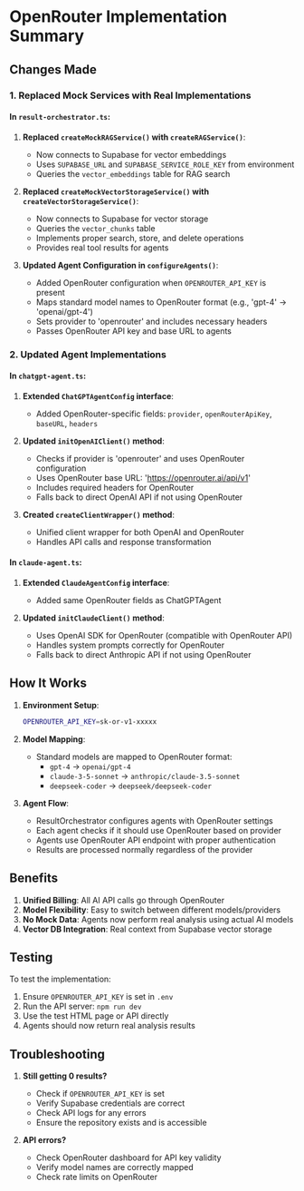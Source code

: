 # OpenRouter Implementation Summary

## Changes Made

### 1. Replaced Mock Services with Real Implementations

#### In `result-orchestrator.ts`:

1. **Replaced `createMockRAGService()` with `createRAGService()`**:
   - Now connects to Supabase for vector embeddings
   - Uses `SUPABASE_URL` and `SUPABASE_SERVICE_ROLE_KEY` from environment
   - Queries the `vector_embeddings` table for RAG search

2. **Replaced `createMockVectorStorageService()` with `createVectorStorageService()`**:
   - Now connects to Supabase for vector storage
   - Queries the `vector_chunks` table
   - Implements proper search, store, and delete operations
   - Provides real tool results for agents

3. **Updated Agent Configuration in `configureAgents()`**:
   - Added OpenRouter configuration when `OPENROUTER_API_KEY` is present
   - Maps standard model names to OpenRouter format (e.g., 'gpt-4' → 'openai/gpt-4')
   - Sets provider to 'openrouter' and includes necessary headers
   - Passes OpenRouter API key and base URL to agents

### 2. Updated Agent Implementations

#### In `chatgpt-agent.ts`:

1. **Extended `ChatGPTAgentConfig` interface**:
   - Added OpenRouter-specific fields: `provider`, `openRouterApiKey`, `baseURL`, `headers`

2. **Updated `initOpenAIClient()` method**:
   - Checks if provider is 'openrouter' and uses OpenRouter configuration
   - Uses OpenRouter base URL: 'https://openrouter.ai/api/v1'
   - Includes required headers for OpenRouter
   - Falls back to direct OpenAI API if not using OpenRouter

3. **Created `createClientWrapper()` method**:
   - Unified client wrapper for both OpenAI and OpenRouter
   - Handles API calls and response transformation

#### In `claude-agent.ts`:

1. **Extended `ClaudeAgentConfig` interface**:
   - Added same OpenRouter fields as ChatGPTAgent

2. **Updated `initClaudeClient()` method**:
   - Uses OpenAI SDK for OpenRouter (compatible with OpenRouter API)
   - Handles system prompts correctly for OpenRouter
   - Falls back to direct Anthropic API if not using OpenRouter

## How It Works

1. **Environment Setup**:
   ```bash
   OPENROUTER_API_KEY=sk-or-v1-xxxxx
   ```

2. **Model Mapping**:
   - Standard models are mapped to OpenRouter format:
     - `gpt-4` → `openai/gpt-4`
     - `claude-3-5-sonnet` → `anthropic/claude-3.5-sonnet`
     - `deepseek-coder` → `deepseek/deepseek-coder`

3. **Agent Flow**:
   - ResultOrchestrator configures agents with OpenRouter settings
   - Each agent checks if it should use OpenRouter based on provider
   - Agents use OpenRouter API endpoint with proper authentication
   - Results are processed normally regardless of the provider

## Benefits

1. **Unified Billing**: All AI API calls go through OpenRouter
2. **Model Flexibility**: Easy to switch between different models/providers
3. **No Mock Data**: Agents now perform real analysis using actual AI models
4. **Vector DB Integration**: Real context from Supabase vector storage

## Testing

To test the implementation:

1. Ensure `OPENROUTER_API_KEY` is set in `.env`
2. Run the API server: `npm run dev`
3. Use the test HTML page or API directly
4. Agents should now return real analysis results

## Troubleshooting

1. **Still getting 0 results?**
   - Check if `OPENROUTER_API_KEY` is set
   - Verify Supabase credentials are correct
   - Check API logs for any errors
   - Ensure the repository exists and is accessible

2. **API errors?**
   - Check OpenRouter dashboard for API key validity
   - Verify model names are correctly mapped
   - Check rate limits on OpenRouter